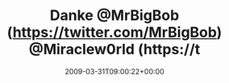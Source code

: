 ---
retweeted: false
source: <a href="http://twitter.com" rel="nofollow">Twitter Web Client</a>
entities:
  hashtags: []
  symbols: []
  user_mentions:
  - name: Saeed
    screen_name: mrbigbob
    indices:
    - '6'
    - '15'
    id_str: '1593643520'
    id: '1593643520'
  - name: Dennis Benkert
    screen_name: denderello
    indices:
    - '31'
    - '42'
    id_str: '15345061'
    id: '15345061'
  urls: []
display_text_range:
- '0'
- '50'
favorite_count: '0'
id_str: '1423341311'
truncated: false
retweet_count: '0'
id: '1423341311'
created_at: Tue Mar 31 09:00:22 +0000 2009
favorited: false
full_text: Danke [@MrBigBob](https://twitter.com/MrBigBob) [@Miraclew0rld](https://twitter.com/Miraclew0rld)!
  [@denderello](https://twitter.com/denderello) ja! :-)
lang: de
tags:
- pesos/twitter
date: '2009-03-31T09:00:22+00:00'
src: https://twitter.com/bascht/status/1423341311
original_url: https://twitter.com/bascht/status/1423341311
type: twitter_tweet
text: Danke [@MrBigBob](https://twitter.com/MrBigBob) [@Miraclew0rld](https://twitter.com/Miraclew0rld)!
  [@denderello](https://twitter.com/denderello) ja! :-)
title: Danke @MrBigBob (https://twitter.com/MrBigBob) @Miraclew0rld (https://t

---